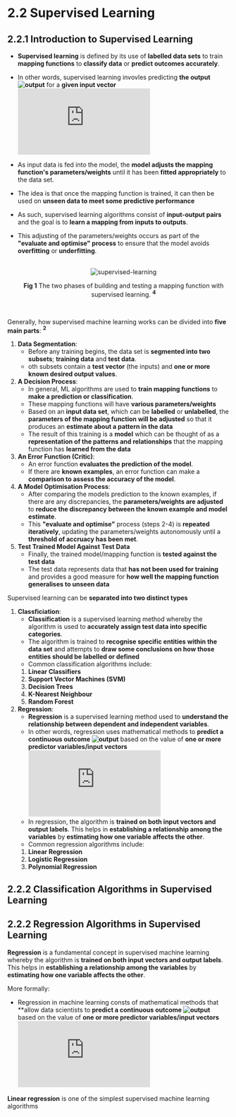 # 2.2 Supervised Learning

## 2.2.1 Introduction to Supervised Learning

* **Supervised learning** is defined by its use of **labelled data sets** to train **mapping functions** to **classify data** or **predict outcomes accurately**.
* In other words, supervised learning invovles predicting **the output ![output](https://latex.codecogs.com/svg.latex?\color{white}{y})** for a **given input vector ![input_vectors](https://latex.codecogs.com/svg.latex?%5Ccolor%7Bwhite%7D%7B%5C%7B%5Cvec%7Bx%7D_i%5C%7D%7D)** 
* As input data is fed into the model, the **model adjusts the mapping function's parameters/weights** until it has been **fitted appropriately** to the data set.
* The idea is that once the mapping function is trained, it can then be used on **unseen data to meet some predictive performance**
* As such, supervised learning algorithms consist of **input-output pairs** and the goal is to **learn a mapping from inputs to outputs**.
* This adjusting of the parameters/weights occurs as part of the **"evaluate and optimise" process** to ensure that the model avoids **overfitting** or **underfitting**.

    <br>
      <div align="center">
        <img src="https://github.com/c-vandenberg/machine-learning-in-drug-discovery/assets/60201356/c96f4b00-d155-4d53-a4f5-89c64d99c44d", 
         alt="supervised-learning"/>
        <p>
          <b>Fig 1</b> The two phases of building and testing a mapping function with supervised learning. <b><sup>4</sup></b>
        </p>
      </div>
     <br>

Generally, how supervised machine learning works can be divided into **five main parts**: **<sup>2</sup>**
1. **Data Segmentation**:
      * Before any training begins, the data set is **segmented into two subsets**; **training data** and **test data**.
      * oth subsets contain a **test vector** (the inputs) and **one or more known desired output values**.
2. **A Decision Process**:
      * In general, ML algorithms are used to **train mapping functions** to **make a prediction or classification**.
      * These mapping functions will have **various parameters/weights**
      * Based on an **input data set**, which can be **labelled** or **unlabelled**, the **parameters of the mapping function will be adjusted** so that it produces an **estimate about a pattern in the data**
      * The result of this training is a **model** which can be thought of as a **representation of the patterns and relationships** that the mapping function has **learned from the data**
3. **An Error Function (Critic)**:
      * An error function **evaluates the prediction of the model**.
      * If there are **known examples**, an error function can make a **comparison to assess the accuracy of the model**.
4. **A Model Optimisation Process**:
      * After comparing the models prediction to the known examples, if there are any discrepancies, the **parameters/weights are adjusted** to **reduce the discrepancy between the known example and model estimate**.
      * This **"evaluate and optimise"** process (steps 2-4) is **repeated iteratively**, updating the parameters/weights autonomously until a **threshold of accruacy has been met**.
5. **Test Trained Model Against Test Data**
      * Finally, the trained model/mapping function is **tested against the test data**
      * The test data represents data that **has not been used for training** and provides a good measure for **how well the mapping function generalises to unseen data**

Supervised learning can be **separated into two distinct types**
1. **Classficiation**:
   * **Classification** is a supervised learning method whereby the algorithm is used to **accurately assign test data into specific categories**.
   * The algorithm is trained to **recognise specific entities within the data set** and attempts to **draw some conclusions on how those entities should be labelled or defined**
   * Common classification algorithms include:
   1. **Linear Classifiers**
   2. **Support Vector Machines (SVM)**
   3. **Decision Trees**
   4. **K-Nearest Neighbour**
   5. **Random Forest**
2. **Regression**:
   * **Regression** is a supervised learning method used to **understand the relationship between dependent and independent variables**.
   * In other words, regression uses mathematical methods to **predict a continuous outcome ![output](https://latex.codecogs.com/svg.latex?\color{white}{y})** based on the value of **one or more predictor variables/input vectors ![input_vectors](https://latex.codecogs.com/svg.latex?%5Ccolor%7Bwhite%7D%7B%5C%7B%5Cvec%7Bx%7D_i%5C%7D%7D)**
   * In regression, the algorithm is **trained on both input vectors and output labels**. This helps in **establishing a relationship among the variables** by **estimating how one variable affects the other**.
   * Common regression algorithms include:
   1. **Linear Regression**
   2. **Logistic Regression**
   3. **Polynomial Regression**

## 2.2.2 Classification Algorithms in Supervised Learning

## 2.2.2 Regression Algorithms in Supervised Learning

**Regression** is a fundamental concept in supervised machine learning whereby the algorithm is **trained on both input vectors and output labels**. This helps in **establishing a relationship among the variables** by **estimating how one variable affects the other**.

More formally:
* Regression in machine learning consts of mathematical methods that **allow data scientists to **predict a continuous outcome ![output](https://latex.codecogs.com/svg.latex?\color{white}{y})** based on the value of **one or more predictor variables/input vectors ![input_vectors](https://latex.codecogs.com/svg.latex?%5Ccolor%7Bwhite%7D%7B%5C%7B%5Cvec%7Bx%7D_i%5C%7D%7D)** 



**Linear regression** is one of the simplest supervised machine learning algorithms
